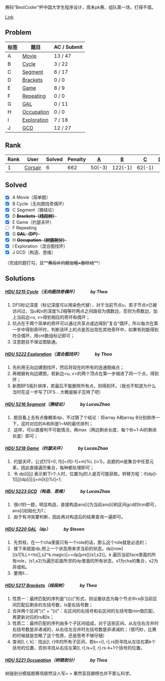 赛码“BestCoder”杯中国大学生程序设计，周末pk赛，组队第一场，打得不错。

[Link](http://icpc.njust.edu.cn/Contest/5696/)



## Problem

| 标签   | 题目                                       | AC / Submit |
| ---- | ---------------------------------------- | ----------- |
| A    | [Movie](http://icpc.njust.edu.cn/Contest/5696/A/) | 13 / 47     |
| B    | [Cycle](http://icpc.njust.edu.cn/Contest/5696/B/) | 3 / 22      |
| C    | [Segment](http://icpc.njust.edu.cn/Contest/5696/C/) | 6 / 17      |
| D    | [Brackets](http://icpc.njust.edu.cn/Contest/5696/D/) | 0 / 0       |
| E    | [Game](http://icpc.njust.edu.cn/Contest/5696/E/) | 8 / 9       |
| F    | [Repeating](http://icpc.njust.edu.cn/Contest/5696/F/) | 0 / 0       |
| G    | [GAL](http://icpc.njust.edu.cn/Contest/5696/G/) | 0 / 11      |
| H    | [Occupation](http://icpc.njust.edu.cn/Contest/5696/H/) | 0 / 0       |
| I    | [Exploration](http://icpc.njust.edu.cn/Contest/5696/I/) | 7 / 18      |
| J    | [GCD](http://icpc.njust.edu.cn/Contest/5696/J/) | 12 / 27     |



## Rank

| Rank | User                                     | Solved | Penalty | [A](http://icpc.njust.edu.cn/Contest/5696/A/) | [B](http://icpc.njust.edu.cn/Contest/5696/B/) | [C](http://icpc.njust.edu.cn/Contest/5696/C/) | [D](http://icpc.njust.edu.cn/Contest/5696/D/) | [E](http://icpc.njust.edu.cn/Contest/5696/E/) | [F](http://icpc.njust.edu.cn/Contest/5696/F/) | [G](http://icpc.njust.edu.cn/Contest/5696/G/) | [H](http://icpc.njust.edu.cn/Contest/5696/H/) | [I](http://icpc.njust.edu.cn/Contest/5696/I/) | [J](http://icpc.njust.edu.cn/Contest/5696/J/) |
| ---- | ---------------------------------------- | ------ | ------- | ---------------------------------------- | ---------------------------------------- | ---------------------------------------- | ---------------------------------------- | ---------------------------------------- | ---------------------------------------- | ---------------------------------------- | ---------------------------------------- | ---------------------------------------- | ---------------------------------------- |
| 1    | [Corsair](http://icpc.njust.edu.cn/UserPage/Corsair/) | 6      | 662     | 50(-3)                                   | 122(-1)                                  | 62(-1)                                   |                                          | 102                                      |                                          | -3                                       |                                          | 176(-1)                                  | 30                                       |



## Solved

- [x] A Movie（简单题）
- [x] B Cycle（无向图找奇偶环）
- [x] C Segment（猜结论）
- [x] D **~~Brackets（线段树）~~**
- [x] E Game（约瑟夫环）
- [ ] F Repeating
- [x] G **~~GAL（DP）~~**
- [x] H **~~Occupation（树链剖分）~~**
- [x] I Exploration（混合图找环）
- [x] J GCD（构造、思维）

（完成的题打勾，且**~~赛后补的题加粗+删除线~~**）



## Solutions

##### [HDU 5215 Cycle](http://acm.hdu.edu.cn/showproblem.php?pid=5215)（无向图找奇偶环）              by Thea

1.  DFS标记深度（标记深度可以用染色代替），对于当前节点u，若子节点v已被访问过，当u和v的深度%2相等时两点之间路径为偶数边，否则为奇数边，加上当前边\<u, v>得到相应的奇环和偶环；
2.  坑点在于两个简单的奇环可以通过共享点或边得到”复合“偶环，所以每次在第一步中得到奇环时，判断该环上的点是否出现在其他奇环中，如果有则能得到符合偶环，用cnt数组标记即可；
3.  注意题目不保证图联通。



##### [HDU 5222 Exploration](http://acm.hdu.edu.cn/showproblem.php?pid=5222)（混合图找环）              by Thea

1.  先利用无向边建图找环，然后将现在的所有的连通图缩点；
2.  再根据有向边建图，若新边\<u, v>的两个顶点在第一步缩进了同一个点，得到环；
3.  新图BFS拓扑排序，若最后不能删除所有点，则得到环。（我也不知道为什么当时在这一步写了DFS… 大概是脑子瓦特了吧）



##### [HDU 5216 Segment](http://acm.hdu.edu.cn/showproblem.php?pid=5216)（猜结论）              by LucasZhao

1.  题目看上去有点像概率dp，不过猜了个结论：将array A和array B分别排序一下，这时对应的Ai和Bi是1~M的最优排列；
2.  这样，可以直接判不可能情况，再max（两边剩余长度、每个Bi+1-Ai的剩余长度）即可；



##### [HDU 5218 Game](http://acm.hdu.edu.cn/showproblem.php?pid=5218)（约瑟夫环）              by LucasZhao

1.  约瑟夫环，公式f[1]=0;  f[i]=(f[i-1]+m)%i; (i>1)，此题的m是集合中任意元素，因此直接遍历集合，每种都处理即可；
2.  令 dp\[i][j] 表示剩下i个人时，位置为j的人是否可能获胜。转移方程：if(dp\[i-1][j])dp\[i][(j+m[k])%i]=1;



##### [HDU 5223 GCD](http://acm.hdu.edu.cn/showproblem.php?pid=5223)（构造、思维）              by LucasZhao

1.  很cf的一题，明显构造，直接构造ans[i]为当前ans[i]和区间gcd的lcm即可，ans[i]初始化为1；
2.  由于有冲突要判断，因此再对构造后的结果查询一遍即可。



##### [HDU 5220 GAL](http://acm.hdu.edu.cn/showproblem.php?pid=5220)（dp）              by Steven

1.  先剪枝，在一个cha里面只有一个role的话，那么这个role就是必选的；
2.  接下来就是dp,把上一个状态用来求当前的状态。dp\[now][(s1|1LL<<to[],s2^k.magic)]+=dp\[pre][(s1,s2)]。k 遍历当前face里面的所有role，(s1,s2)为遍历前面所求的dp里面的所有状态，s1为cha的集合，s2为异或和。
3.  要用ll...


##### [HDU 5217 Brackets](http://acm.hdu.edu.cn/showproblem.php?pid=5217)（线段树）              by Thea

1.  性质一：最终匹配的序列是")))(("形式，则设置状态为每个节点中rs存当前区间匹配后剩余的左括号数，ls是右括号数；
2.  合并两个区间")(" + "))("：左区间的右括号和右区间的左括号取min值匹配，再更新对应的rs和ls；
3.  性质二：最终匹配的序列由多个子区间组成，对于这些区间，从左往右合并时右括号数是非递减的，从右往左合并时左括号数是非递减的；（很巧妙，比赛的时候就是忽略了这个性质，还是思考不够仔细）
4.  查询[l, r, k]：找出[l, r]中的所有子区间，若k<=[l, r].rs则寻找从左往右第k个括号的位置，否则寻找从右往左第[l, r].ls+[l, r].rs-k+1个括号的位置。

##### [HDU 5221 Occupation](http://acm.hdu.edu.cn/showproblem.php?pid=5221)（树链剖分）              by Thea

树链剖分模版题赛场居然没人写= = 果然盲目跟榜也并不那么科学。
